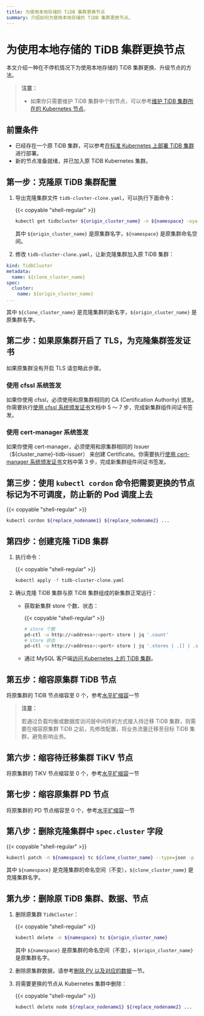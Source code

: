 ```yaml
---
title: 为使用本地存储的 TiDB 集群更换节点
summary: 介绍如何为使用本地存储的 TiDB 集群更换节点。
---
```


# 为使用本地存储的 TiDB 集群更换节点

本文介绍一种在不停机情况下为使用本地存储的 TiDB 集群更换、升级节点的方法。

> **注意：**
>
> * 如果你只需要维护 TiDB 集群中个别节点，可以参考[维护 TiDB 集群所在的 Kubernetes 节点](maintain-a-kubernetes-node.md)。

## 前置条件

- 已经存在一个原 TiDB 集群，可以参考[在标准 Kubernetes 上部署 TiDB 集群](deploy-on-general-kubernetes.md)进行部署。
- 新的节点准备就绪，并已加入原 TiDB Kubernetes 集群。

## 第一步：克隆原 TiDB 集群配置

1. 导出克隆集群文件 `tidb-cluster-clone.yaml`，可以执行下面命令：

    {{< copyable "shell-regular" >}}
    
    ```bash
    kubectl get tidbcluster ${origin_cluster_name} -n ${namespace} -oyaml > tidb-cluster-clone.yaml
    ```

   其中 `${origin_cluster_name}` 是原集群名字，`${namespace}` 是原集群命名空间。

2. 修改 `tidb-cluster-clone.yaml`，让新克隆集群加入原 TiDB 集群：

```yaml
kind: TidbCluster
metadata:
  name: ${clone_cluster_name}
spec:
  cluster:
    name: ${origin_cluster_name}
...
```

其中 `${clone_cluster_name}` 是克隆集群的新名字，`${origin_cluster_name}` 是原集群名字。

## 第二步：如果原集群开启了 TLS，为克隆集群签发证书

如果原集群没有开启 TLS 请忽略此步骤。

### 使用 cfssl 系统签发

如果你使用 cfssl，必须使用和原集群相同的 CA (Certification Authority) 颁发。你需要执行[使用 cfssl 系统颁发证书](enable-tls-between-components.md#使用-cfssl-系统颁发证书)文档中 5 ～ 7 步，完成新集群组件间证书签发。

### 使用 cert-manager 系统签发

如果你使用 cert-manager，必须使用和原集群相同的 Issuer（${cluster_name}-tidb-issuer） 来创建 Certificate。你需要执行[使用 cert-manager 系统颁发证书](enable-tls-between-components.md#使用-cert-manager-系统颁发证书)文档中第 3 步，完成新集群组件间证书签发。

## 第三步：使用 `kubectl cordon` 命令把需要更换的节点标记为不可调度，防止新的 Pod 调度上去

{{< copyable "shell-regular" >}}

```bash
kubectl cordon ${replace_nodename1} ${replace_nodename2} ...
```

## 第四步：创建克隆 TiDB 集群

1. 执行命令：

    {{< copyable "shell-regular" >}}
    
    ```bash
    kubectl apply -f tidb-cluster-clone.yaml
    ```

2. 确认克隆 TiDB 集群与原 TiDB 集群组成的新集群正常运行：

   - 获取新集群 store 个数、状态：

     {{< copyable "shell-regular" >}}

       ```bash
       # store 个数
       pd-ctl -u http://<address>:<port> store | jq '.count'
       # store 状态
       pd-ctl -u http://<address>:<port> store | jq '.stores | .[] | .store.state_name'
       ```

   - 通过 MySQL 客户端[访问 Kubernetes 上的 TiDB 集群](access-tidb.md)。

## 第五步：缩容原集群 TiDB 节点

将原集群的 TiDB 节点缩容至 0 个，参考[水平扩缩容](scale-a-tidb-cluster.md#水平扩缩容)一节

> **注意：**
>
> 若通过负载均衡或数据库访问层中间件的方式接入待迁移 TiDB 集群，则需要在缩容原集群 TiDB 之前，先修改配置，将业务流量迁移至目标 TiDB 集群，避免影响业务。

## 第六步：缩容待迁移集群 TiKV 节点

将原集群的 TiKV 节点缩容至 0 个，参考[水平扩缩容](scale-a-tidb-cluster.md#水平扩缩容)一节

## 第七步：缩容原集群 PD 节点

将原集群的 PD 节点缩容至 0 个，参考[水平扩缩容](scale-a-tidb-cluster.md#水平扩缩容)一节

## 第八步：删除克隆集群中 `spec.cluster` 字段

{{< copyable "shell-regular" >}}

```bash
kubectl patch -n ${namespace} tc ${clone_cluster_name} --type=json -p '[{"op":"remove", "path":"/spec/cluster"}]'
```

其中 `${namespace}` 是克隆集群的命名空间（不变），`${clone_cluster_name}` 是克隆集群名字。

## 第九步：删除原 TiDB 集群、数据、节点

1. 删除原集群 `TidbCluster`：

    {{< copyable "shell-regular" >}}
    
    ```bash
    kubectl delete -n ${namespace} tc ${origin_cluster_name}
    ```
    
    其中 `${namespace}` 是原集群的命名空间（不变），`${origin_cluster_name}` 是原集群名字。

2. 删除原集群数据，请参考[删除 PV 以及对应的数据](configure-storage-class.md)一节。
3. 将需要更换的节点从 Kubernetes 集群中删除：

    {{< copyable "shell-regular" >}}

    ```bash
    kubectl delete node ${replace_nodename1} ${replace_nodename2} ...
    ```
